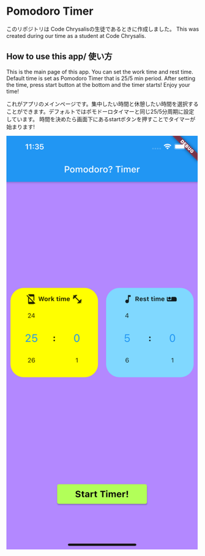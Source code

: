 # Pomodoro Timer

このリポジトリは Code Chrysalisの生徒であるときに作成しました。
This was created during our time as a student at Code Chrysalis.

## How to use this app/ 使い方

This is the main page of this app. You can set the work time and rest time. Default time is set as Pomodoro Timer that is 25/5 min period.
After setting the time, press start button at the bottom and the timer starts! Enjoy your time!

これがアプリのメインページです。集中したい時間と休憩したい時間を選択することができます。デフォルトではポモドーロタイマーと同じ25/5分周期に設定しています。
時間を決めたら画面下にあるstartボタンを押すことでタイマーが始まります!

<img src="assets/shot1.png" width="500" >

